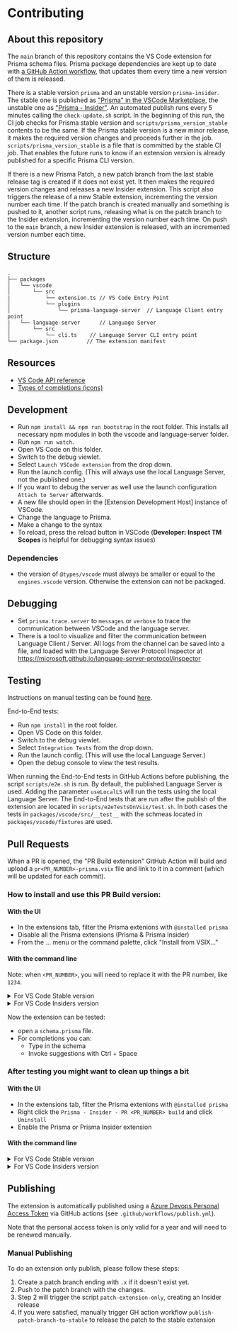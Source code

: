 # Contributing

## About this repository

The `main` branch of this repository contains the VS Code extension for Prisma schema files. Prisma package dependencies are kept up to date with [a GitHub Action workflow](/.github/workflows/1_check_for_updates.yml), that updates them every time a new version of them is released.

There is a stable version `prisma` and an unstable version `prisma-insider`. The stable one is published as ["Prisma" in the VSCode Marketplace](https://marketplace.visualstudio.com/items?itemName=Prisma.prisma), the unstable one as ["Prisma - Insider"](https://marketplace.visualstudio.com/items?itemName=Prisma.prisma-insider). An automated publish runs every 5 minutes calling the `check-update.sh` script.
In the beginning of this run, the CI job checks for Prisma stable version and `scripts/prisma_version_stable` contents to be the same. If the Prisma stable version is a new minor release, it makes the required version changes and proceeds further in the job. `scripts/prisma_version_stable` is a file that is committed by the stable CI job. That enables the future runs to know if an extension version is already published for a specific Prisma CLI version.

If there is a new Prisma Patch, a new patch branch from the last stable release tag is created if it does not exist yet. It then makes the required version changes and releases a new Insider extension. This script also triggers the release of a new Stable extension, incrementing the version number each time.
If the patch branch is created manually and something is pushed to it, another script runs, releasing what is on the patch branch to the Insider extension, incrementing the version number each time.
On push to the `main` branch, a new Insider extension is released, with an incremented version number each time.

## Structure

```
.
├── packages
│   └── vscode
│       └── src
|           └── extension.ts // VS Code Entry Point
│           └── plugins
│               └── prisma-language-server  // Language Client entry point
|   └── language-server      // Language Server
│       └── src
│           └── cli.ts    // Language Server CLI entry point
└── package.json         // The extension manifest
```

## Resources

- [VS Code API reference](https://code.visualstudio.com/api/references/vscode-api)
- [Types of completions (icons)](https://code.visualstudio.com/docs/editor/intellisense#_types-of-completions)

## Development

- Run `npm install && npm run bootstrap` in the root folder. This installs all necessary npm modules in both the vscode and language-server folder.
- Run `npm run watch`.
- Open VS Code on this folder.
- Switch to the debug viewlet.
- Select `Launch VSCode extension` from the drop down.
- Run the launch config. (This will always use the local Language Server, not the published one.)
- If you want to debug the server as well use the launch configuration `Attach to Server` afterwards.
- A new file should open in the [Extension Development Host] instance of VSCode.
- Change the language to Prisma.
- Make a change to the syntax
- To reload, press the reload button in VSCode (**Developer: Inspect TM Scopes** is helpful for debugging syntax issues)

### Dependencies

- the version of `@types/vscode` must always be smaller or equal to the `engines.vscode` version. Otherwise the extension can not be packaged.

## Debugging

- Set `prisma.trace.server` to `messages` or `verbose` to trace the communication between VSCode and the language server.
- There is a tool to visualize and filter the communication between Language Client / Server. All logs from the channel can be saved into a file, and loaded with the Language Server Protocol Inspector at https://microsoft.github.io/language-server-protocol/inspector

## Testing

Instructions on manual testing can be found [here](TESTING.md).

End-to-End tests:

- Run `npm install` in the root folder.
- Open VS Code on this folder.
- Switch to the debug viewlet.
- Select `Integration Tests` from the drop down.
- Run the launch config. (This will use the local Language Server.)
- Open the debug console to view the test results.

When running the End-to-End tests in GitHub Actions before publishing, the script `scripts/e2e.sh` is run. By default, the published Language Server is used. Adding the parameter `useLocalLS` will run the tests using the local Language Server.
The End-to-End tests that are run after the publish of the extension are located in `scripts/e2eTestsOnVsix/test.sh`.
In both cases the tests in `packages/vscode/src/__test__` with the schmeas located in `packages/vscode/fixtures` are used.

## Pull Requests

When a PR is opened, the "PR Build extension" GitHub Action will build and upload a `pr<PR_NUMBER>-prisma.vsix` file and link to it in a comment (which will be updated for each commit).

### How to install and use this PR Build version:

#### With the UI

- In the extensions tab, filter the Prisma extenions with `@installed prisma`
- Disable all the Prisma extensions (Prisma & Prisma Insider)
- From the ... menu or the command palette, click "Install from VSIX..."

#### With the command line

Note: when `<PR_NUMBER>`, you will need to replace it with the PR number, like `1234`.

<details>
  <summary>For VS Code Stable version</summary>
  
    ```bash
    # !! Important !! Close VS Code manually
    # On macOS you can run the following command
    osascript -e 'quit app "Visual Studio Code"'

    # Download the latest build artifact from GitHub
    # Replace with the correct PR number
    wget --content-disposition "https://github.com/prisma/language-tools/blob/artifacts/pull-request-artifacts/pr<PR_NUMBER>-prisma.vsix?raw=true"

    # Install the PR Build extension
    code --install-extension pr<PR_NUMBER>-prisma.vsix

    # Launch VS Code with Prisma extensions disabled
    # Note that VS Code needs to be closed or this will be a noop and won't do anything
    code --disable-extension Prisma.prisma --disable-extension Prisma.prisma-insider
    ```

</details>

<details>
  <summary>For VS Code Insiders version</summary>

    ```bash
    # !! Important !! Close VS Code manually
    # On macOS you can run the following command
    osascript -e 'quit app "Visual Studio Code - Insiders"'

    # Download the latest build artifact from GitHub
    # Replace with the correct PR number
    wget --content-disposition "https://github.com/prisma/language-tools/blob/artifacts/pull-request-artifacts/pr<PR_NUMBER>-prisma.vsix?raw=true"

    # Install the PR Build extension
    code-insiders --install-extension pr<PR_NUMBER>-prisma.vsix

    # Launch VS Code with Prisma extensions disabled
    # Note that VS Code needs to be closed or this will be a noop and won't do anything
    code-insiders --disable-extension Prisma.prisma --disable-extension Prisma.prisma-insider
    ```

</details>

Now the extension can be tested:

- open a `schema.prisma` file.
- For completions you can:
  - Type in the schema
  - Invoke suggestions with Ctrl + Space

### After testing you might want to clean up things a bit

#### With the UI

- In the extensions tab, filter the Prisma extenions with `@installed prisma`
- Right click the `Prisma - Insider - PR <PR_NUMBER> build` and click `Uninstall`
- Enable the Prisma or Prisma Insider extension

#### With the command line

<details>
  <summary>For VS Code Stable version</summary>

    ```bash
    # Delete the dowloaded artifact
    rm pr<PR_NUMBER>-prisma.vsix

    # Uninstall the PR build extension
    code --uninstall-extension Prisma.prisma-insider-pr-build
    ```

</details>

<details>
  <summary>For VS Code Insiders version</summary>

    ```bash
    # Delete the dowloaded artifact
    rm pr<PR_NUMBER>-prisma.vsix

    # Uninstall the PR build extension
    code-insiders --uninstall-extension Prisma.prisma-insider-pr-build
    ```

</details>

## Publishing

The extension is automatically published using a [Azure Devops Personal Access Token](https://code.visualstudio.com/api/working-with-extensions/publishing-extension#get-a-personal-access-token) via GitHub actions (see `.github/workflows/publish.yml`).

Note that the personal access token is only valid for a year and will need to be renewed manually.

### Manual Publishing

To do an extension only publish, please follow these steps:

1. Create a patch branch ending with `.x` if it doesn't exist yet.
2. Push to the patch branch with the changes.
3. Step 2 will trigger the script `patch-extension-only`, creating an Insider release
4. If you were satisfied, manually trigger GH action workflow `publish-patch-branch-to-stable` to release the patch to the stable extension
